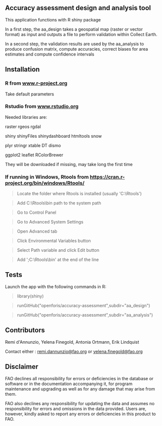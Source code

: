 ## Accuracy assessment design and analysis tool

This application functions with R shiny package

In a first step, the aa_design takes a geospatial map (raster or vector format) as input and outputs a file to perform validation within Collect Earth.

In a second step, the validation results are used by the aa_analysis to produce confusion matrix, compute accuracies, correct biases for area estimates and compute confidence intervals


## Installation
### R from www.r-project.org
Take default parameters

### Rstudio from www.rstudio.org
Needed libraries are:
 
raster
rgeos
rgdal

shiny
shinyFiles
shinydashboard
htmltools
snow

plyr
stringr
xtable
DT
dismo

ggplot2
leaflet
RColorBrewer

They will be downloaded if missing, may take long the first time

### If running in Windows, Rtools from https://cran.r-project.org/bin/windows/Rtools/

> Locate the folder where Rtools is installed (usually 'C:\Rtools')

> Add C:\Rtools\bin path to the system path

> Go to Control Panel

> Go to Advanced System Settings

> Open Advanced tab

> Click Environmental Variables button

> Select Path variable and click Edit button

> Add ';C:\Rtools\bin' at the end of the line 



## Tests

Launch the app with the following commands in R:

> library(shiny)

> runGitHub("openforis/accuracy-assessment",subdir="aa_design")

> runGitHub("openforis/accuracy-assessment",subdir="aa_analysis")


## Contributors

Remi d'Annunzio, Yelena Finegold, Antonia Ortmann, Erik Lindquist

Contact either : remi.dannunzio@fao.org or yelena.finegold@fao.org


## Disclaimer

FAO declines all responsibility for errors or deficiencies in the database or software or in the documentation accompanying it, for program maintenance and upgrading as well as for any damage that may arise from them. 

FAO also declines any responsibility for updating the data and assumes no responsibility for errors and omissions in the data provided. Users are, however, kindly asked to report any errors or deficiencies in this product to FAO.
